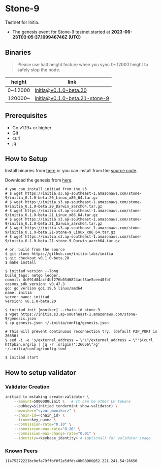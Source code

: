 # Stone-9

Testnet for Initia.

- The genesis event for Stone-9 testnet started at **2023-06-23T03:05:37.169946746Z (UTC)**

## Binaries

> Please use halt height feature when you sync 0~12000 height to safely stop the node.

| height  | link  |
| ------- | ----- |
| 0~12000 | [initia@v0.1.0-beta.20](https://github.com/initia-labs/initia/releases/tag/v0.1.0-beta.20) |
| 120000~ | [initia@v0.1.0-beta.21-stone-9](https://github.com/initia-labs/initia/releases/tag/v0.1.0-beta.21-stone-9) |

## Prerequisites

- Go v1.19+ or higher
- Git
- curl
- jq

## How to Setup

Install binaries from [here](./binaries/) or you can install from the [source code](https://github.com/initia-labs/initia).

Download the genesis from [here](https://initia.s3.ap-southeast-1.amazonaws.com/stone-9/genesis.json).

```shell
# you can install initiad from the s3
# $ wget https://initia.s3.ap-southeast-1.amazonaws.com/stone-9/initia_0.1.0-beta.20_Linux_x86_64.tar.gz
# $ wget https://initia.s3.ap-southeast-1.amazonaws.com/stone-9/initia_0.1.0-beta.20_Darwin_aarch64.tar.gz
# $ wget https://initia.s3.ap-southeast-1.amazonaws.com/stone-9/initia_0.1.0-beta.21_Linux_x86_64.tar.gz
# $ wget https://initia.s3.ap-southeast-1.amazonaws.com/stone-9/initia_0.1.0-beta.21_Darwin_aarch64.tar.gz
# $ wget https://initia.s3.ap-southeast-1.amazonaws.com/stone-9/initia_0.1.0-beta.21-stone-9_Linux_x86_64.tar.gz
# $ wget https://initia.s3.ap-southeast-1.amazonaws.com/stone-9/initia_0.1.0-beta.21-stone-9_Darwin_aarch64.tar.gz

# or, build from the source
$ git clone https://github.com/initia-labs/initia
$ git checkout v0.1.0-beta.20
$ make install

$ initiad version --long
build_tags: netgo ledger,
commit: 4c091d84acf4bf276b03d6824acf3ae5cee40fbf
cosmos_sdk_version: v0.47.3
go: go version go1.19.5 linux/amd64
name: initia
server_name: initiad
version: v0.1.0-beta.20

$ initiad init [moniker] --chain-id stone-9
$ wget https://initia.s3.ap-southeast-1.amazonaws.com/stone-9/genesis.json
$ cp genesis.json ~/.initia/config/genesis.json

# This will prevent continuous reconnection try. (default P2P_PORT is 26656)
$ sed -i -e 's/external_address = \"\"/external_address = \"'$(curl httpbin.org/ip | jq -r .origin)':26656\"/g' ~/.initia/config/config.toml

$ initiad start
```

## How to setup validator

### Validator Creation

```sh
initiad tx mstaking create-validator \
    --amount=5000000uinit \   # It can be other LP tokens 
    --pubkey=$(initiad tendermint show-validator) \
    --moniker="<your_moniker>" \
    --chain-id=<chain_id> \
    --from=<key_name> \
    --commission-rate="0.10" \
    --commission-max-rate="0.20" \
    --commission-max-change-rate="0.01" \
    --identity=<keybase_identity> # (optional) for validator image
```

### Known Peers

```sh
11475272221bc0efa79ffbf0f2e5dfdc40b08900@52.221.241.54:26656
```

